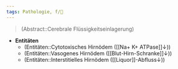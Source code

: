 ```yaml
---
tags: Pathologie, f/🧠
---
```

> (Abstract::Cerebrale Flüssigkeitseinlagerung)
- **Entitäten**
	- (Entitäten::Cytotoxisches Hirnödem ([[Na+ K+ ATPase]]↓))
	- (Entitäten::Vasogenes Hirnödem ([[Blut-Hirn-Schranke]]↓))
	- (Entitäten::Interstitielles Hirnödem ([[Liquor]]-Abfluss↓))